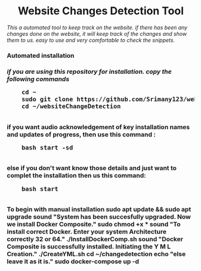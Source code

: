 <h1 align="center">Website Changes Detection Tool</h1>
<i>This a automated tool to keep track on the website. if there has been any changes done on the website, it will keep track of the changes and show them to us. easy to use and very comfortable to check the snippets.</i>

<h3>Automated installation<h3>
  
<i>if you are using this repository for installation. copy the following commands</i>
  
<div>
  <pre>
    cd ~
    sudo git clone https://github.com/Srimany123/websiteChangeDetection.git
    cd ~/websiteChangeDetection
   </pre>
  
  if you want audio acknowledgement of key installation names and updates of progress, then use this command : 
  
  <pre>
    <span>bash start -sd</span>
  </pre>
  else if you don't want know those details and just want to complet the installation then us this command:
  <pre>
    bash start
  </pre>
</div>

To begin with manual installation
sudo apt update && sudo apt upgrade
sound "System has been succesfully upgraded. Now we install Docker Composite."
sudo chmod +x *
sound "To install correct Docker. Enter your system Architecture correctly 32 or 64."
./InstallDockerComp.sh
sound "Docker Composite is successfully installed. Initiating the Y M L Creation."
./CreateYML.sh
cd ~/changedetection
echo "else leave it as it is."
sudo docker-compose up -d
